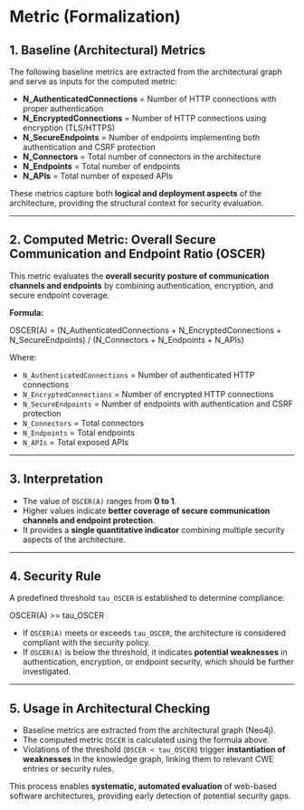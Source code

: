# Metric (Formalization)

## 1. Baseline (Architectural) Metrics

The following baseline metrics are extracted from the architectural graph and serve as inputs for the computed metric:

- **N_AuthenticatedConnections** = Number of HTTP connections with proper authentication  
- **N_EncryptedConnections** = Number of HTTP connections using encryption (TLS/HTTPS)  
- **N_SecureEndpoints** = Number of endpoints implementing both authentication and CSRF protection  
- **N_Connectors** = Total number of connectors in the architecture  
- **N_Endpoints** = Total number of endpoints  
- **N_APIs** = Total number of exposed APIs  

These metrics capture both **logical and deployment aspects** of the architecture, providing the structural context for security evaluation.

---

## 2. Computed Metric: Overall Secure Communication and Endpoint Ratio (OSCER)

This metric evaluates the **overall security posture of communication channels and endpoints** by combining authentication, encryption, and secure endpoint coverage.

**Formula:**

OSCER(A) = (N_AuthenticatedConnections + N_EncryptedConnections + N_SecureEndpoints)
/ (N_Connectors + N_Endpoints + N_APIs)


Where:

- `N_AuthenticatedConnections` = Number of authenticated HTTP connections  
- `N_EncryptedConnections` = Number of encrypted HTTP connections  
- `N_SecureEndpoints` = Number of endpoints with authentication and CSRF protection  
- `N_Connectors` = Total connectors  
- `N_Endpoints` = Total endpoints  
- `N_APIs` = Total exposed APIs  

---

## 3. Interpretation

- The value of `OSCER(A)` ranges from **0 to 1**.  
- Higher values indicate **better coverage of secure communication channels and endpoint protection**.  
- It provides a **single quantitative indicator** combining multiple security aspects of the architecture.  

---

## 4. Security Rule

A predefined threshold `tau_OSCER` is established to determine compliance:

OSCER(A) >= tau_OSCER

- If `OSCER(A)` meets or exceeds `tau_OSCER`, the architecture is considered compliant with the security policy.  
- If `OSCER(A)` is below the threshold, it indicates **potential weaknesses** in authentication, encryption, or endpoint security, which should be further investigated.

---

## 5. Usage in Architectural Checking

- Baseline metrics are extracted from the architectural graph (Neo4j).  
- The computed metric `OSCER` is calculated using the formula above.  
- Violations of the threshold (`OSCER < tau_OSCER`) trigger **instantiation of weaknesses** in the knowledge graph, linking them to relevant CWE entries or security rules.  

This process enables **systematic, automated evaluation** of web-based software architectures, providing early detection of potential security gaps.
